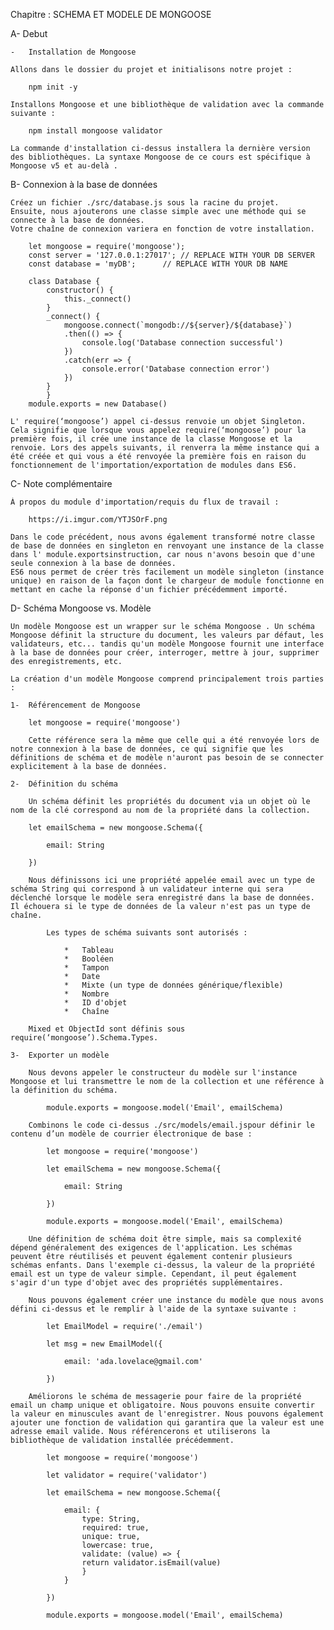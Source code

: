 Chapitre :  SCHEMA ET MODELE DE MONGOOSE

A-  Debut

    -   Installation de Mongoose

    Allons dans le dossier du projet et initialisons notre projet :

        npm init -y

    Installons Mongoose et une bibliothèque de validation avec la commande suivante :

        npm install mongoose validator

    La commande d'installation ci-dessus installera la dernière version des bibliothèques. La syntaxe Mongoose de ce cours est spécifique à Mongoose v5 et au-delà .

B-  Connexion à la base de données

    Créez un fichier ./src/database.js sous la racine du projet.
    Ensuite, nous ajouterons une classe simple avec une méthode qui se connecte à la base de données.
    Votre chaîne de connexion variera en fonction de votre installation.

        let mongoose = require('mongoose');
        const server = '127.0.0.1:27017'; // REPLACE WITH YOUR DB SERVER
        const database = 'myDB';      // REPLACE WITH YOUR DB NAME

        class Database {
            constructor() {
                this._connect()
            }
            _connect() {
                mongoose.connect(`mongodb://${server}/${database}`)
                .then(() => {
                    console.log('Database connection successful')
                })
                .catch(err => {
                    console.error('Database connection error')
                })
            }
            }
        module.exports = new Database()

    L' require(‘mongoose’) appel ci-dessus renvoie un objet Singleton. Cela signifie que lorsque vous appelez require(‘mongoose’) pour la première fois, il crée une instance de la classe Mongoose et la renvoie. Lors des appels suivants, il renverra la même instance qui a été créée et qui vous a été renvoyée la première fois en raison du fonctionnement de l'importation/exportation de modules dans ES6.

C-  Note complémentaire

    À propos du module d'importation/requis du flux de travail :

        https://i.imgur.com/YTJSOrF.png

    Dans le code précédent, nous avons également transformé notre classe de base de données en singleton en renvoyant une instance de la classe dans l' module.exportsinstruction, car nous n'avons besoin que d'une seule connexion à la base de données.
    ES6 nous permet de créer très facilement un modèle singleton (instance unique) en raison de la façon dont le chargeur de module fonctionne en mettant en cache la réponse d'un fichier précédemment importé.

D-  Schéma Mongoose vs. Modèle

    Un modèle Mongoose est un wrapper sur le schéma Mongoose . Un schéma Mongoose définit la structure du document, les valeurs par défaut, les validateurs, etc... tandis qu'un modèle Mongoose fournit une interface à la base de données pour créer, interroger, mettre à jour, supprimer des enregistrements, etc.

    La création d'un modèle Mongoose comprend principalement trois parties :

    1-  Référencement de Mongoose

        let mongoose = require('mongoose')

        Cette référence sera la même que celle qui a été renvoyée lors de notre connexion à la base de données, ce qui signifie que les définitions de schéma et de modèle n'auront pas besoin de se connecter explicitement à la base de données.

    2-  Définition du schéma

        Un schéma définit les propriétés du document via un objet où le nom de la clé correspond au nom de la propriété dans la collection.

        let emailSchema = new mongoose.Schema({

            email: String

        })

        Nous définissons ici une propriété appelée email avec un type de schéma String qui correspond à un validateur interne qui sera déclenché lorsque le modèle sera enregistré dans la base de données. Il échouera si le type de données de la valeur n'est pas un type de chaîne.
            
            Les types de schéma suivants sont autorisés :

                *   Tableau
                *   Booléen
                *   Tampon
                *   Date
                *   Mixte (un type de données générique/flexible)
                *   Nombre
                *   ID d'objet
                *   Chaîne

        Mixed et ObjectId sont définis sous require(‘mongoose’).Schema.Types.

    3-  Exporter un modèle

        Nous devons appeler le constructeur du modèle sur l'instance Mongoose et lui transmettre le nom de la collection et une référence à la définition du schéma.

            module.exports = mongoose.model('Email', emailSchema)

        Combinons le code ci-dessus ./src/models/email.jspour définir le contenu d’un modèle de courrier électronique de base :

            let mongoose = require('mongoose')
            
            let emailSchema = new mongoose.Schema({

                email: String

            })

            module.exports = mongoose.model('Email', emailSchema)

        Une définition de schéma doit être simple, mais sa complexité dépend généralement des exigences de l'application. Les schémas peuvent être réutilisés et peuvent également contenir plusieurs schémas enfants. Dans l'exemple ci-dessus, la valeur de la propriété email est un type de valeur simple. Cependant, il peut également s'agir d'un type d'objet avec des propriétés supplémentaires.

        Nous pouvons également créer une instance du modèle que nous avons défini ci-dessus et le remplir à l'aide de la syntaxe suivante :

            let EmailModel = require('./email')

            let msg = new EmailModel({

                email: 'ada.lovelace@gmail.com'

            })

        Améliorons le schéma de messagerie pour faire de la propriété email un champ unique et obligatoire. Nous pouvons ensuite convertir la valeur en minuscules avant de l'enregistrer. Nous pouvons également ajouter une fonction de validation qui garantira que la valeur est une adresse email valide. Nous référencerons et utiliserons la bibliothèque de validation installée précédemment.

            let mongoose = require('mongoose')

            let validator = require('validator')

            let emailSchema = new mongoose.Schema({

                email: {
                    type: String,
                    required: true,
                    unique: true,
                    lowercase: true,
                    validate: (value) => {
                    return validator.isEmail(value)
                    }
                }

            })
            
            module.exports = mongoose.model('Email', emailSchema)
